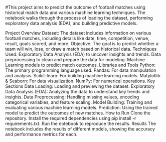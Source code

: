 #This project aims to predict the outcome of football matches using historical match data and various machine learning techniques. The notebook walks through the process of loading the dataset, performing exploratory data analysis (EDA), and building predictive models.

Project Overview
Dataset: The dataset includes information on various football matches, including details like date, time, competition, venue, result, goals scored, and more.
Objective: The goal is to predict whether a team will win, lose, or draw a match based on historical data.
Techniques Used:
Exploratory Data Analysis (EDA) to uncover insights and trends.
Data preprocessing to clean and prepare the data for modeling.
Machine Learning models to predict match outcomes.
Libraries and Tools
Python: The primary programming language used.
Pandas: For data manipulation and analysis.
Scikit-learn: For building machine learning models.
Matplotlib & Seaborn: For data visualization.
NumPy: For numerical operations.
Key Sections
Data Loading: Loading and previewing the dataset.
Exploratory Data Analysis (EDA): Analyzing the data to understand key trends and insights.
Data Preprocessing: Handling missing values, encoding categorical variables, and feature scaling.
Model Building: Training and evaluating various machine learning models.
Prediction: Using the trained model to predict the outcomes of new matches.
How to Run
Clone the repository.
Install the required dependencies using pip install -r requirements.txt.
Run the notebook to reproduce the results.
Results
The notebook includes the results of different models, showing the accuracy and performance metrics for each.
